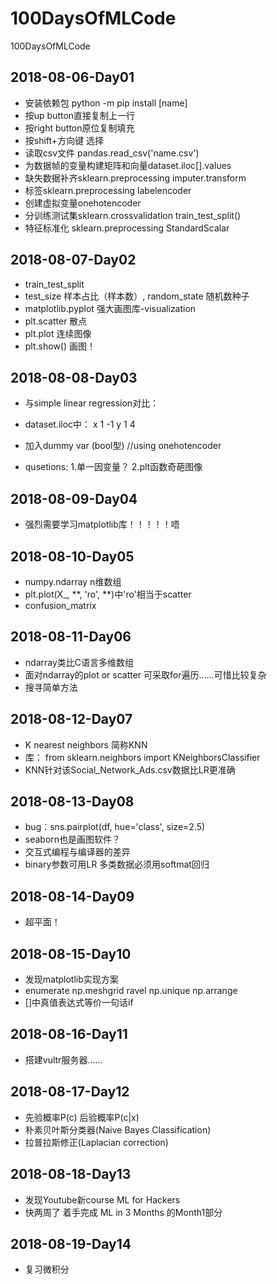 # 100DaysOfMLCode
100DaysOfMLCode

2018-08-06-Day01
-----
* 安装依赖包 python -m pip install [name]
* 按up button直接复制上一行
* 按right button原位复制填充
* 按shift+方向键 选择
* 读取csv文件 pandas.read_csv('name.csv')
* 为数据帧的变量构建矩阵和向量dataset.iloc[].values
* 缺失数据补齐sklearn.preprocessing imputer.transform
* 标签sklearn.preprocessing labelencoder
* 	创建虚拟变量onehotencoder
* 分训练测试集sklearn.crossvalidation train_test_split()
* 特征标准化 sklearn.preprocessing StandardScalar

2018-08-07-Day02
-----
* train_test_split
* 	test_size 样本占比（样本数）, random_state 随机数种子
* matplotlib.pyplot 强大画图库-visualization
* 	plt.scatter 散点
* 	plt.plot 连续图像
* 	plt.show() 画图！
  
2018-08-08-Day03
------
* 与simple linear regression对比：
* 	dataset.iloc中：	x 1 -1 y 1  4
* 	加入dummy var (bool型) //using onehotencoder

* qusetions: 1.单一因变量？ 2.plt函数奇葩图像
    
2018-08-09-Day04
------
* 强烈需要学习matplotlib库！！！！！唔

2018-08-10-Day05
-----
* numpy.ndarray n维数组
* plt.plot(X_, **, 'ro', **)中'ro'相当于scatter
* confusion_matrix

2018-08-11-Day06
------
* ndarray类比C语言多维数组
* 面对ndarray的plot or scatter 可采取for遍历……可惜比较复杂
* 搜寻简单方法

2018-08-12-Day07
------
* K nearest neighbors 简称KNN
* 库： from sklearn.neighbors import KNeighborsClassifier
* KNN针对该Social_Network_Ads.csv数据比LR更准确

2018-08-13-Day08
-------
* bug：sns.pairplot(df, hue='class', size=2.5)
* seaborn也是画图软件？
* 交互式编程与编译器的差异
* binary参数可用LR 多类数据必须用softmat回归

2018-08-14-Day09
--------
* 超平面！

2018-08-15-Day10
--------
* 发现matplotlib实现方案
* enumerate np.meshgrid ravel np.unique np.arrange
* []中真值表达式等价一句话if

2018-08-16-Day11
---------
* 搭建vultr服务器……

2018-08-17-Day12
---------
* 先验概率P(c) 后验概率P(c|x)
* 朴素贝叶斯分类器(Naive Bayes Classification)
* 拉普拉斯修正(Laplacian correction)

2018-08-18-Day13
------
* 发现Youtube新course ML for Hackers
* 快两周了 着手完成 ML in 3 Months 的Month1部分

2018-08-19-Day14
-------
* 复习微积分

